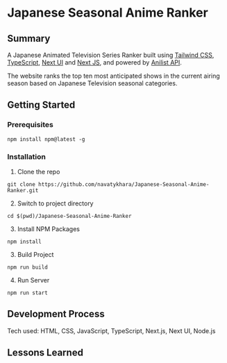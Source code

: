 # Japanese Seasonal Anime Ranker
## Summary

A Japanese Animated Television Series Ranker built using [Tailwind CSS](https://tailwindcss.com/), [TypeScript](https://www.typescriptlang.org/), [Next UI](https://nextui.org/) and [Next JS](https://nextjs.org/), and powered by [Anilist API](https://anilist.gitbook.io/anilist-apiv2-docs/).

The website ranks the top ten most anticipated shows in the current airing season based on Japanese Television seasonal categories. 

## Getting Started

### Prerequisites
```
npm install npm@latest -g
```
### Installation

1. Clone the repo
```
git clone https://github.com/navatykhara/Japanese-Seasonal-Anime-Ranker.git
```
2. Switch to project directory
```
cd $(pwd)/Japanese-Seasonal-Anime-Ranker
```
3. Install NPM Packages
```
npm install
```
3. Build Project
```
npm run build
```
4. Run Server
```
npm run start
```

## Development Process

Tech used: HTML, CSS, JavaScript, TypeScript, Next.js, Next UI, Node.js


## Lessons Learned


